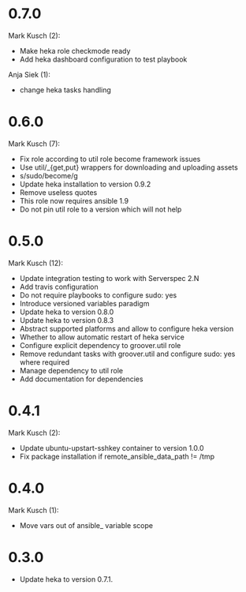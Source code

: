 # 0.7.0

Mark Kusch (2):

* Make heka role checkmode ready
* Add heka dashboard configuration to test playbook

Anja Siek (1):

* change heka tasks handling

# 0.6.0

Mark Kusch (7):

* Fix role according to util role become framework issues
* Use util/\_{get,put} wrappers for downloading and uploading assets
* s/sudo/become/g
* Update heka installation to version 0.9.2
* Remove useless quotes
* This role now requires ansible 1.9
* Do not pin util role to a version which will not help

# 0.5.0

Mark Kusch (12):

* Update integration testing to work with Serverspec 2.N
* Add travis configuration
* Do not require playbooks to configure sudo: yes
* Introduce versioned variables paradigm
* Update heka to version 0.8.0
* Update heka to version 0.8.3
* Abstract supported platforms and allow to configure heka version
* Whether to allow automatic restart of heka service
* Configure explicit dependency to groover.util role
* Remove redundant tasks with groover.util and configure sudo: yes where required
* Manage dependency to util role
* Add documentation for dependencies

# 0.4.1

Mark Kusch (2):

* Update ubuntu-upstart-sshkey container to version 1.0.0
* Fix package installation if remote_ansible_data_path != /tmp

# 0.4.0

Mark Kusch (1):

* Move vars out of ansible_ variable scope

# 0.3.0

* Update heka to version 0.7.1.


<!-- vim: set nofen ts=4 sw=4 et: -->
